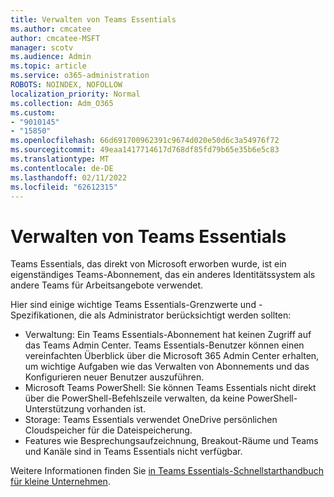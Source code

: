 ```yaml
---
title: Verwalten von Teams Essentials
ms.author: cmcatee
author: cmcatee-MSFT
manager: scotv
ms.audience: Admin
ms.topic: article
ms.service: o365-administration
ROBOTS: NOINDEX, NOFOLLOW
localization_priority: Normal
ms.collection: Adm_O365
ms.custom:
- "9010145"
- "15850"
ms.openlocfilehash: 66d691700962391c9674d020e50d6c3a54976f72
ms.sourcegitcommit: 49eaa1417714617d768df85fd79b65e35b6e5c83
ms.translationtype: MT
ms.contentlocale: de-DE
ms.lasthandoff: 02/11/2022
ms.locfileid: "62612315"
---
```

# <a name="administering-teams-essentials"></a>Verwalten von Teams Essentials

Teams Essentials, das direkt von Microsoft erworben wurde, ist ein eigenständiges Teams-Abonnement, das ein anderes Identitätssystem als andere Teams für Arbeitsangebote verwendet.  

Hier sind einige wichtige Teams Essentials-Grenzwerte und -Spezifikationen, die als Administrator berücksichtigt werden sollten:

- Verwaltung: Ein Teams Essentials-Abonnement hat keinen Zugriff auf das Teams Admin Center. Teams Essentials-Benutzer können einen vereinfachten Überblick über die Microsoft 365 Admin Center erhalten, um wichtige Aufgaben wie das Verwalten von Abonnements und das Konfigurieren neuer Benutzer auszuführen.
- Microsoft Teams PowerShell: Sie können Teams Essentials nicht direkt über die PowerShell-Befehlszeile verwalten, da keine PowerShell-Unterstützung vorhanden ist.
- Storage: Teams Essentials verwendet OneDrive persönlichen Cloudspeicher für die Dateispeicherung.
- Features wie Besprechungsaufzeichnung, Breakout-Räume und Teams und Kanäle sind in Teams Essentials nicht verfügbar.

Weitere Informationen finden Sie [in Teams Essentials-Schnellstarthandbuch für kleine Unternehmen](https://docs.microsoft.com/MicrosoftTeams/get-started-with-teams-essentials).
